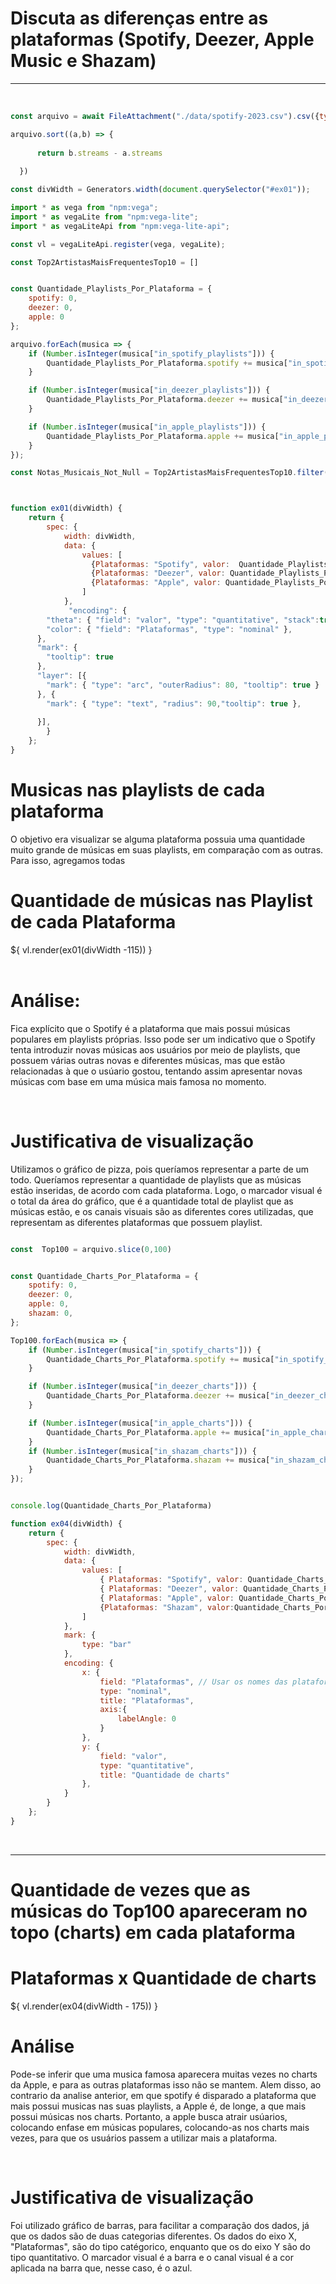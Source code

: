 # Discuta as diferenças entre as plataformas (Spotify, Deezer, Apple Music e Shazam)

<hr>
<br>

```js
const arquivo = await FileAttachment("./data/spotify-2023.csv").csv({typed: true});

arquivo.sort((a,b) => {
   
      return b.streams - a.streams
    
  })

const divWidth = Generators.width(document.querySelector("#ex01"));

import * as vega from "npm:vega";
import * as vegaLite from "npm:vega-lite";
import * as vegaLiteApi from "npm:vega-lite-api";

const vl = vegaLiteApi.register(vega, vegaLite);

const Top2ArtistasMaisFrequentesTop10 = []


const Quantidade_Playlists_Por_Plataforma = {
    spotify: 0,
    deezer: 0,
    apple: 0
};

arquivo.forEach(musica => {
    if (Number.isInteger(musica["in_spotify_playlists"])) {
        Quantidade_Playlists_Por_Plataforma.spotify += musica["in_spotify_playlists"];
    }

    if (Number.isInteger(musica["in_deezer_playlists"])) {
        Quantidade_Playlists_Por_Plataforma.deezer += musica["in_deezer_playlists"];
    }

    if (Number.isInteger(musica["in_apple_playlists"])) {
        Quantidade_Playlists_Por_Plataforma.apple += musica["in_apple_playlists"];
    }
});

const Notas_Musicais_Not_Null = Top2ArtistasMaisFrequentesTop10.filter(row => row.key !== null);



function ex01(divWidth) {
    return {
        spec: {
            width: divWidth,
            data: {
                values: [
                  {Plataformas: "Spotify", valor:  Quantidade_Playlists_Por_Plataforma.spotify},
                  {Plataformas: "Deezer", valor: Quantidade_Playlists_Por_Plataforma.deezer},
                  {Plataformas: "Apple", valor: Quantidade_Playlists_Por_Plataforma.apple}
                ]
            },
             "encoding": {
        "theta": { "field": "valor", "type": "quantitative", "stack":true},
        "color": { "field": "Plataformas", "type": "nominal" },
      },
      "mark": {
        "tooltip": true
      },
      "layer": [{
        "mark": { "type": "arc", "outerRadius": 80, "tooltip": true }
      }, {
        "mark": { "type": "text", "radius": 90,"tooltip": true },
        
      }],
        }
    };
}
```

# Musicas nas playlists de cada plataforma
O objetivo era visualizar se alguma plataforma possuia uma quantidade muito grande de músicas em suas playlists, em comparação com as outras. Para isso, agregamos todas 

<div id="ex01" class="card">
        <h1>Quantidade de músicas nas Playlist de cada Plataforma</h1>
        <div style="width: 100%; margin-top: 15px;">
            ${ vl.render(ex01(divWidth -115)) }
        </div>
</div>

<br>

# Análise:
Fica explícito que o Spotify é a plataforma que mais possui músicas populares em playlists próprias. Isso pode ser um indicativo que o Spotify tenta introduzir novas músicas aos usuários por meio de playlists, que possuem várias outras novas e diferentes músicas, mas que estão relacionadas à que o usúario gostou, tentando assim apresentar novas músicas com base em uma música mais famosa no momento.

<br>

# Justificativa de visualização
 Utilizamos o gráfico de pizza, pois queríamos representar a parte de um todo. Queríamos representar a quantidade de playlists que as músicas estão inseridas, de acordo com cada plataforma. Logo, o marcador visual é o total da área do gráfico, que é a quantidade total de playlist que as músicas estão, e os canais visuais são as diferentes cores utilizadas, que representam as diferentes plataformas que possuem playlist.


```js

const  Top100 = arquivo.slice(0,100)


const Quantidade_Charts_Por_Plataforma = {
    spotify: 0,
    deezer: 0,
    apple: 0,
    shazam: 0,
};

Top100.forEach(musica => {
    if (Number.isInteger(musica["in_spotify_charts"])) {
        Quantidade_Charts_Por_Plataforma.spotify += musica["in_spotify_charts"];
    }

    if (Number.isInteger(musica["in_deezer_charts"])) {
        Quantidade_Charts_Por_Plataforma.deezer += musica["in_deezer_charts"];
    }

    if (Number.isInteger(musica["in_apple_charts"])) {
        Quantidade_Charts_Por_Plataforma.apple += musica["in_apple_charts"];
    }
    if (Number.isInteger(musica["in_shazam_charts"])) {
        Quantidade_Charts_Por_Plataforma.shazam += musica["in_shazam_charts"];
    }    
});


console.log(Quantidade_Charts_Por_Plataforma)

function ex04(divWidth) {
    return {
        spec: {
            width: divWidth,
            data: {
                values: [
                    { Plataformas: "Spotify", valor: Quantidade_Charts_Por_Plataforma.spotify },
                    { Plataformas: "Deezer", valor: Quantidade_Charts_Por_Plataforma.deezer },
                    { Plataformas: "Apple", valor: Quantidade_Charts_Por_Plataforma.apple },
                    {Plataformas: "Shazam", valor:Quantidade_Charts_Por_Plataforma.shazam},
                ]
            },
            mark: {
                type: "bar"
            },
            encoding: {
                x: {
                    field: "Plataformas", // Usar os nomes das plataformas como valores para o eixo x
                    type: "nominal",
                    title: "Plataformas",
                    axis:{
                        labelAngle: 0
                    }
                },
                y: {
                    field: "valor",
                    type: "quantitative",
                    title: "Quantidade de charts"
                },   
            }
        }
    };
}


```
<br>
<hr>

# Quantidade de vezes que as músicas do Top100 apareceram no topo (charts) em cada plataforma


<div id="ex04" class="card">
        <h1>Plataformas x Quantidade de charts</h1>
        <div style="width: 100%; margin-top: 15px;">
            ${ vl.render(ex04(divWidth - 175)) }
        </div>
</div>

# Análise
Pode-se inferir que uma musica famosa aparecera muitas vezes no charts da Apple, e para as outras plataformas isso não se mantem. Alem disso, ao contrario da analise anterior, em que spotify é disparado a plataforma que mais possui musicas nas suas playlists, a Apple é, de longe, a que mais possui músicas nos charts. Portanto, a apple busca atrair usúarios, colocando enfase em músicas populares, colocando-as nos charts mais vezes, para que os usuários passem a utilizar mais a plataforma.

<br>

# Justificativa de visualização
Foi utilizado gráfico de barras, para facilitar a comparação dos dados, já que os dados são de duas categorias diferentes. Os dados do eixo X, "Plataformas", são do tipo catégorico, enquanto que os do eixo Y são do tipo quantitativo. O marcador visual é a barra e o canal visual é a cor aplicada na barra que, nesse caso, é o azul.

